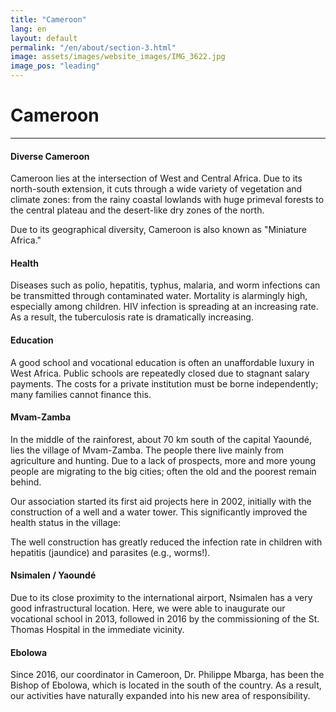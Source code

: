 ```yaml
---
title: "Cameroon"
lang: en
layout: default
permalink: "/en/about/section-3.html"
image: assets/images/website_images/IMG_3622.jpg
image_pos: "leading"
---
```


# Cameroon
---

#### Diverse Cameroon

Cameroon lies at the intersection of West and Central Africa. Due to its north-south extension, it cuts through a wide variety of vegetation and climate zones: from the rainy coastal lowlands with huge primeval forests to the central plateau and the desert-like dry zones of the north.

Due to its geographical diversity, Cameroon is also known as "Miniature Africa."

#### Health

Diseases such as polio, hepatitis, typhus, malaria, and worm infections can be transmitted through contaminated water. Mortality is alarmingly high, especially among children. HIV infection is spreading at an increasing rate. As a result, the tuberculosis rate is dramatically increasing.

#### Education

A good school and vocational education is often an unaffordable luxury in West Africa. Public schools are repeatedly closed due to stagnant salary payments. The costs for a private institution must be borne independently; many families cannot finance this.

#### Mvam-Zamba

In the middle of the rainforest, about 70 km south of the capital Yaoundé, lies the village of Mvam-Zamba. The people there live mainly from agriculture and hunting. Due to a lack of prospects, more and more young people are migrating to the big cities; often the old and the poorest remain behind.

Our association started its first aid projects here in 2002, initially with the construction of a well and a water tower. This significantly improved the health status in the village:

The well construction has greatly reduced the infection rate in children with hepatitis (jaundice) and parasites (e.g., worms!).

#### Nsimalen / Yaoundé

Due to its close proximity to the international airport, Nsimalen has a very good infrastructural location. Here, we were able to inaugurate our vocational school in 2013, followed in 2016 by the commissioning of the St. Thomas Hospital in the immediate vicinity.

#### Ebolowa

Since 2016, our coordinator in Cameroon, Dr. Philippe Mbarga, has been the Bishop of Ebolowa, which is located in the south of the country. As a result, our activities have naturally expanded into his new area of responsibility.

